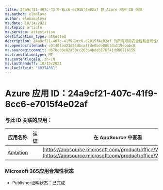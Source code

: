 ```yaml
---
title: 24a9cf21-407c-41f9-8cc6-e7015f4e02af 的 Azure 应用 ID 信息
ms.author: elmalova
author: elenamalova
ms.date: 10/14/2021
ms.topic: article
ms.service: attestation
certification_type: attested
description: 24a9cf21-407c-41f9-8cc6-e7015f4e02af 的所有可用安全性和合规性信息。
ms.openlocfilehash: c0140fad23d34dbcaffde0bde80b3da119ebabc8
ms.sourcegitcommit: d67be08c82a50cc263a4bdeb176f41dd60716159
ms.translationtype: MT
ms.contentlocale: zh-CN
ms.lasthandoff: 10/15/2021
ms.locfileid: "60374381"
---
```

# <a name="azure-app-id-24a9cf21-407c-41f9-8cc6-e7015f4e02af"></a>Azure 应用 ID：24a9cf21-407c-41f9-8cc6-e7015f4e02af


### <a name="apps-associated-with-this-id"></a>与此 ID 关联的应用：
| **应用名称** | **认证** | **在 AppSource 中查看** |
|--------------|---------------|-----------------------|
| [Ambition](https://docs.microsoft.com/microsoft-365-app-certification/forward/WA200003159) |  | [https://appsource.microsoft.com/product/office/WA200003159](https://appsource.microsoft.com/product/office/WA200003159) |

### <a name="microsoft-365-app-compliance-status"></a>Microsoft 365应用合规性状态
- Publisher证明状态：已完成
